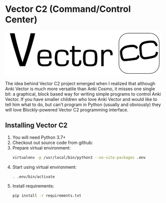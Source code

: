 # Vector C2 (Command/Control Center)

![Vector C2](./src/img/cc-logo-black.png "Vector Command/Control Center")

The idea behind Vector C2 project emerged when I realized that although Anki Vector is much more versatile than Anki Cosmo, it misses one single bit: a graphical, block based way for writing simple programs to control Anki Vector. If you have smaller children who love Anki Vector and would like to tell him what to do, but can't program in Python (usually and obviously) they will love Blockly-powered Vector C2 programming interface.

## Installing Vector C2

1. You will need Python 3.7+ 
1. Checkout out source code from github:
1. Prepare virtual environment: 
    ```bash
    virtualenv -p /usr/local/bin/python3 --no-site-packages .env
    ```
1. Start using virtual environment:
    ```bash
    . .env/bin/activate
    ```
1. Install requirements:
    ```bash
    pip install -r requirements.txt
    ```







